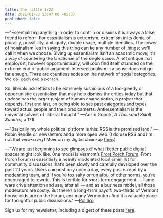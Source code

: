 ```yaml
---
title: the rattle 1/22
date: 2021-01-23 13:47:00 -05:00
published: false
---
```


—"Essentializing anything in order to contain or dismiss it is always a false friend to reform. For essentialism is extremism, extremism in its denial of plurality, possibility, ambiguity, double usage, multiple identities. The power of nominalism lies in saying this thing can be any number of things; we'll call it when we choose. Giving up essentialism isn't an academic move; it's a way of countering the fanaticism of the single cause. A left critique that employs it, however opportunistically, will soon find itself stranded on the extreme end of public argument. Intersectionalism in a sense does not go far enough. There are countless nodes on the network of social categories. We call each one a person.

So, liberals ask leftists to be extremely suspicious of a too-greedy or opportunistic essentialism that may help dismiss the critics today but that undermines the larger project of human emancipation, a project that depends, first and last, on being able to see past categories and types toward actual people and their predicaments. Antiessentialism is the universal solvent of illiberal thought." —Adam Gopnik, *A Thousand Small Sanities*, p 179

—"Basically my whole political platform is this: RSS is the promised land." —Robin Rendle on newsletters and a more open web. (I do use RSS and I'm not that web-savvy! More on my digital clean-up [here](https://sarahendren.com/2021/01/26/digital-clean-up-2021/).)

—"We are just beginning to see glimpses of what [better public digital] spaces might look like. One model is Vermont’s [Front Porch Forum](https://frontporchforum.com/). Front Porch Forum is essentially a heavily moderated local email list for community discussions that’s been slowly and carefully developed over the past 20 years. Users can post only once a day, every post is read by a moderating team, and if you’re too salty or run afoul of other norms, you’re encouraged to rewrite. This is terrible for short-term engagement — flame wars drive attention and use, after all — and as a business model, all those moderators are costly. But there’s a long-term payoff: two-thirds of Vermont households are on the Forum, and many Vermonters find it a valuable place for thoughtful public discussions." —[Politico](https://frontporchforum.com/media/article64)

Sign up for my newsletter, including a digest of these posts [here](https://tinyletter.com/sarahendren).